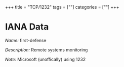 +++
title = "TCP/1232"
tags = [""]
categories = [""]
+++

# IANA Data

_Name:_ first-defense

_Description:_ Remote systems monitoring

_Note:_ Microsoft (unoffically) using 1232

